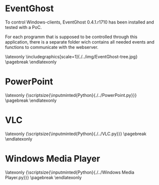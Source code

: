 # EventGhost

To control Windows-clients, EventGhost 0.4.1.r1710 has been installed and tested with a PoC.

For each programm that is supposed to be controlled through this application, there is a separate folder wich contains all needed events and functions to communicate with the webserver.

\latexonly
    \includegraphics[scale=1]{./../img/EventGhost-tree.jpg}
    \pagebreak
\endlatexonly


# PowerPoint

\latexonly
    {\scriptsize{\inputminted{Python}{./../PowerPoint.py}}}
    \pagebreak
\endlatexonly


# VLC

\latexonly
    {\scriptsize{\inputminted{Python}{./../VLC.py}}}
    \pagebreak
\endlatexonly


# Windows Media Player

\latexonly
    {\scriptsize{\inputminted{Python}{./../Windows Media Player.py}}}
    \pagebreak
\endlatexonly
